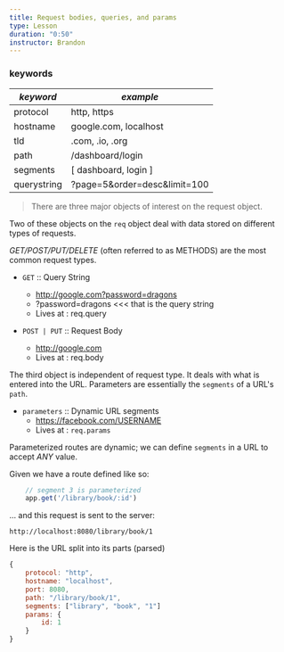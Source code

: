```yaml
---
title: Request bodies, queries, and params
type: Lesson
duration: "0:50"
instructor: Brandon
---
```


### keywords
| *keyword*   | *example*                    |
|-------------|------------------------------|
| protocol    | http, https                  |
| hostname    | google.com, localhost        |
| tld         | .com, .io, .org              |
| path        | /dashboard/login             |
| segments    | [ dashboard, login ]         |
| querystring | ?page=5&order=desc&limit=100 |

> There are three major objects of interest on the request object.

Two of these objects on the `req` object deal with data stored on different types of requests.

*GET/POST/PUT/DELETE* (often referred to as METHODS) are the most common request types.

- `GET` :: Query String
    * http://google.com?password=dragons
    * ?password=dragons <<< that is the query string
    * Lives at : req.query


- `POST | PUT` ::  Request Body
    * http://google.com
    * Lives at : req.body

The third object is independent of request type. It deals with what is entered into the URL. Parameters are essentially the `segments` of a URL's `path`.

- `parameters` :: Dynamic URL segments
    * https://facebook.com/USERNAME
    * Lives at : `req.params`

Parameterized routes are dynamic; we can define `segments` in a URL to accept *ANY* value.

Given we have a route defined like so:

```javascript
    // segment 3 is parameterized
    app.get('/library/book/:id')
```

... and this request is sent to the server:

    http://localhost:8080/library/book/1

Here is the URL split into its parts (parsed)

```javascript
{
    protocol: "http",    
    hostname: "localhost",
    port: 8080,
    path: "/library/book/1",
    segments: ["library", "book", "1"]
    params: {
        id: 1
    }
}
```
